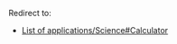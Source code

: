 Redirect to:

*   [List of applications/Science#Calculator](/index.php/List_of_applications/Science#Calculator "List of applications/Science")